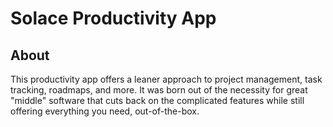 # Solace Productivity App

## About
This productivity app offers a leaner approach to project management, task tracking, roadmaps, and more. It was born out of the necessity for great "middle" software that cuts back on the complicated features while still offering everything you need, out-of-the-box.
